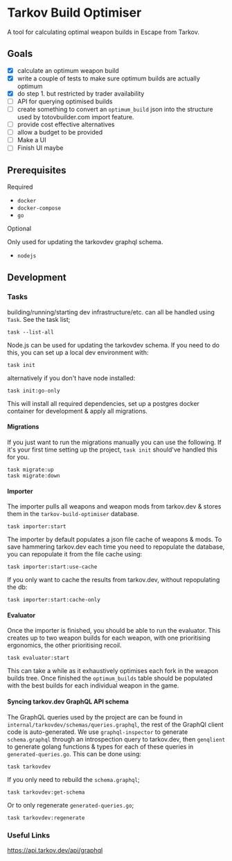 # Tarkov Build Optimiser

A tool for calculating optimal weapon builds in Escape from Tarkov.

## Goals

- [x] calculate an optimum weapon build
- [x] write a couple of tests to make sure optimum builds are actually optimum
- [x] do step 1. but restricted by trader availability
- [ ] API for querying optimised builds
- [ ] create something to convert an `optimum_build` json into the structure used by totovbuilder.com import feature.
- [ ] provide cost effective alternatives
- [ ] allow a budget to be provided
- [ ] Make a UI
- [ ] Finish UI maybe

## Prerequisites

Required

- `docker`
- `docker-compose`
- `go`

Optional

Only used for updating the tarkovdev graphql schema.
- `nodejs`

## Development

### Tasks

building/running/starting dev infrastructure/etc. can all be handled using `Task`. See the task list;

```
task --list-all
```

Node.js can be used for updating the tarkovdev schema. If you need to do this, you can set up a local dev environment with:

```
task init
```

alternatively if you don't have node installed:

```
task init:go-only
```

This will install all required dependencies, set up a postgres docker container for development & apply all migrations.

#### Migrations
If you just want to run the migrations manually you can use the following. If it's your first time setting up the project, `task init` should've handled this for you.
```
task migrate:up
task migrate:down
```

#### Importer

The importer pulls all weapons and weapon mods from tarkov.dev & stores them in the `tarkov-build-optimiser` database.

```
task importer:start
```

The importer by default populates a json file cache of weapons & mods. To save hammering tarkov.dev each time you need to repopulate the database, you can repopulate it from the file cache using:

```
task importer:start:use-cache
```

If you only want to cache the results from tarkov.dev, without repopulating the db:
```
task importer:start:cache-only
```

#### Evaluator

Once the importer is finished, you should be able to run the evaluator. This creates up to two weapon builds for each weapon, with one prioritising ergonomics, the other prioritising recoil.

```
task evaluator:start
```

This can take a while as it exhaustively optimises each fork in the weapon builds tree. Once finished the `optimum_builds` table should be populated with the best builds for each individual weapon in the game.

#### Syncing tarkov.dev GraphQL API schema

The GraphQL queries used by the project are can be found in `internal/tarkovdev/schemas/queries.graphql`, the rest of the GraphQl client code is auto-generated. We use `graphql-inspector` to generate `schema.graphql` through an introspection query to tarkov.dev, then `genqlient` to generate golang functions & types for each of these queries in `generated-queries.go`. This can be done using:
```
task tarkovdev
```

If you only need to rebuild the `schema.graphql`;

```
task tarkovdev:get-schema
```

Or to only regenerate `generated-queries.go`;

```
task tarkovdev:regenerate
```

### Useful Links

https://api.tarkov.dev/api/graphql
